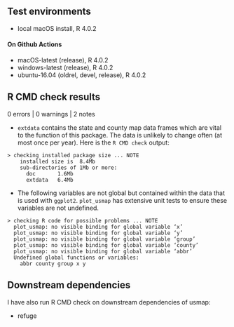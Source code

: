 
## Test environments
* local macOS install, R 4.0.2

#### On Github Actions
* macOS-latest (release), R 4.0.2
* windows-latest (release), R 4.0.2
* ubuntu-16.04 (oldrel, devel, release), R 4.0.2

## R CMD check results

0 errors | 0 warnings | 2 notes

* `extdata` contains the state and county map data frames
which are vital to the function of this package. The data
is unlikely to change often (at most once per year). 
Here is the ```R CMD check``` output:
```
> checking installed package size ... NOTE
    installed size is  8.4Mb
    sub-directories of 1Mb or more:
      doc       1.6Mb
      extdata   6.4Mb
```

* The following variables are not global but contained within
the data that is used with `ggplot2`. `plot_usmap` has extensive
unit tests to ensure these variables are not undefined.
```
> checking R code for possible problems ... NOTE
  plot_usmap: no visible binding for global variable ‘x’
  plot_usmap: no visible binding for global variable ‘y’
  plot_usmap: no visible binding for global variable ‘group’
  plot_usmap: no visible binding for global variable ‘county’
  plot_usmap: no visible binding for global variable ‘abbr’
  Undefined global functions or variables:
    abbr county group x y
```

## Downstream dependencies

I have also run R CMD check on downstream dependencies of usmap:

* refuge
